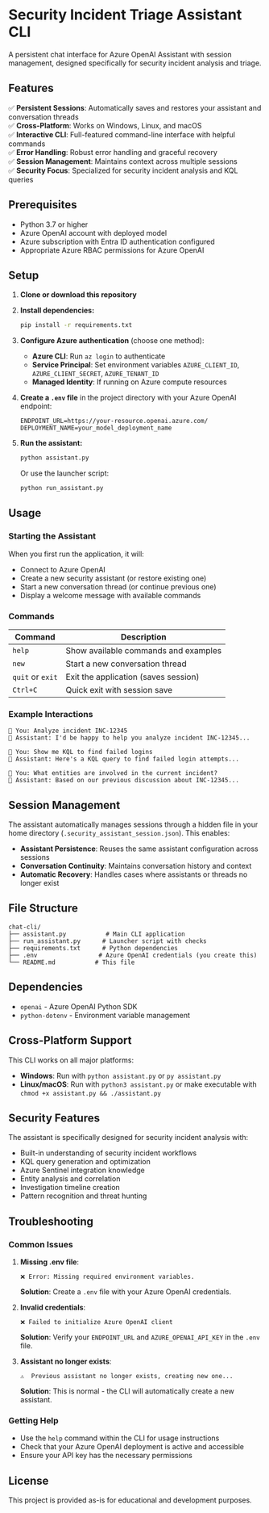 # Security Incident Triage Assistant CLI

A persistent chat interface for Azure OpenAI Assistant with session management, designed specifically for security incident analysis and triage.

## Features

✅ **Persistent Sessions**: Automatically saves and restores your assistant and conversation threads  
✅ **Cross-Platform**: Works on Windows, Linux, and macOS  
✅ **Interactive CLI**: Full-featured command-line interface with helpful commands  
✅ **Error Handling**: Robust error handling and graceful recovery  
✅ **Session Management**: Maintains context across multiple sessions  
✅ **Security Focus**: Specialized for security incident analysis and KQL queries  

## Prerequisites

- Python 3.7 or higher
- Azure OpenAI account with deployed model
- Azure subscription with Entra ID authentication configured
- Appropriate Azure RBAC permissions for Azure OpenAI

## Setup

1. **Clone or download this repository**

2. **Install dependencies:**
   ```bash
   pip install -r requirements.txt
   ```

3. **Configure Azure authentication** (choose one method):
   - **Azure CLI**: Run `az login` to authenticate
   - **Service Principal**: Set environment variables `AZURE_CLIENT_ID`, `AZURE_CLIENT_SECRET`, `AZURE_TENANT_ID`
   - **Managed Identity**: If running on Azure compute resources

4. **Create a `.env` file** in the project directory with your Azure OpenAI endpoint:
   ```env
   ENDPOINT_URL=https://your-resource.openai.azure.com/
   DEPLOYMENT_NAME=your_model_deployment_name
   ```

5. **Run the assistant:**
   ```bash
   python assistant.py
   ```
   
   Or use the launcher script:
   ```bash
   python run_assistant.py
   ```

## Usage

### Starting the Assistant

When you first run the application, it will:
- Connect to Azure OpenAI
- Create a new security assistant (or restore existing one)
- Start a new conversation thread (or continue previous one)
- Display a welcome message with available commands

### Commands

| Command | Description |
|---------|-------------|
| `help` | Show available commands and examples |
| `new` | Start a new conversation thread |
| `quit` or `exit` | Exit the application (saves session) |
| `Ctrl+C` | Quick exit with session save |

### Example Interactions

```
💬 You: Analyze incident INC-12345
🤖 Assistant: I'd be happy to help you analyze incident INC-12345...

💬 You: Show me KQL to find failed logins
🤖 Assistant: Here's a KQL query to find failed login attempts...

💬 You: What entities are involved in the current incident?
🤖 Assistant: Based on our previous discussion about INC-12345...
```

## Session Management

The assistant automatically manages sessions through a hidden file in your home directory (`.security_assistant_session.json`). This enables:

- **Assistant Persistence**: Reuses the same assistant configuration across sessions
- **Conversation Continuity**: Maintains conversation history and context
- **Automatic Recovery**: Handles cases where assistants or threads no longer exist

## File Structure

```
chat-cli/
├── assistant.py           # Main CLI application
├── run_assistant.py      # Launcher script with checks
├── requirements.txt      # Python dependencies
├── .env                 # Azure OpenAI credentials (you create this)
└── README.md           # This file
```

## Dependencies

- `openai` - Azure OpenAI Python SDK
- `python-dotenv` - Environment variable management

## Cross-Platform Support

This CLI works on all major platforms:

- **Windows**: Run with `python assistant.py` or `py assistant.py`
- **Linux/macOS**: Run with `python3 assistant.py` or make executable with `chmod +x assistant.py && ./assistant.py`

## Security Features

The assistant is specifically designed for security incident analysis with:

- Built-in understanding of security incident workflows
- KQL query generation and optimization
- Azure Sentinel integration knowledge
- Entity analysis and correlation
- Investigation timeline creation
- Pattern recognition and threat hunting

## Troubleshooting

### Common Issues

1. **Missing .env file**:
   ```
   ❌ Error: Missing required environment variables.
   ```
   **Solution**: Create a `.env` file with your Azure OpenAI credentials.

2. **Invalid credentials**:
   ```
   ❌ Failed to initialize Azure OpenAI client
   ```
   **Solution**: Verify your `ENDPOINT_URL` and `AZURE_OPENAI_API_KEY` in the `.env` file.

3. **Assistant no longer exists**:
   ```
   ⚠️  Previous assistant no longer exists, creating new one...
   ```
   **Solution**: This is normal - the CLI will automatically create a new assistant.

### Getting Help

- Use the `help` command within the CLI for usage instructions
- Check that your Azure OpenAI deployment is active and accessible
- Ensure your API key has the necessary permissions

## License

This project is provided as-is for educational and development purposes.
